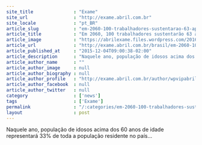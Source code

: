 ```yaml
---
site_title               : "Exame"
site_url                 : "http://exame.abril.com.br"
site_locale              : "pt_BR"
article_slug             : "em-2060-100-trabalhadores-sustentarao-63-aposentados"
article_title            : "Em 2060, 100 trabalhadores sustentarão 63 aposentados"
article_image            : "https://abrilexame.files.wordpress.com/2016/09/size_960_16_9_idosos-aposentadoria6.jpg?quality=70&strip=all&w=960"
article_url              : "http://exame.abril.com.br/brasil/em-2060-100-trabalhadores-sustentarao-87-aposentados/"
article_published_at     : "2015-12-04T09:00:38-02:00"
article_description      : "Naquele ano, população de idosos acima dos 60 anos de idade representará 33% de toda a população residente no país..."
article_author_name      : ""
article_author_image     : null
article_author_biography : null
article_author_profile   : "http://exame.abril.com.br/author/wpvipabril/"
article_author_facebook  : null
article_author_twitter   : null
category                 : ['news']
tags                     : ['Exame']
permalink                : "/:categories/em-2060-100-trabalhadores-sustentarao-63-aposentados/"
layout                   : post
---
```


Naquele ano, população de idosos acima dos 60 anos de idade representará 33% de toda a população residente no país...
